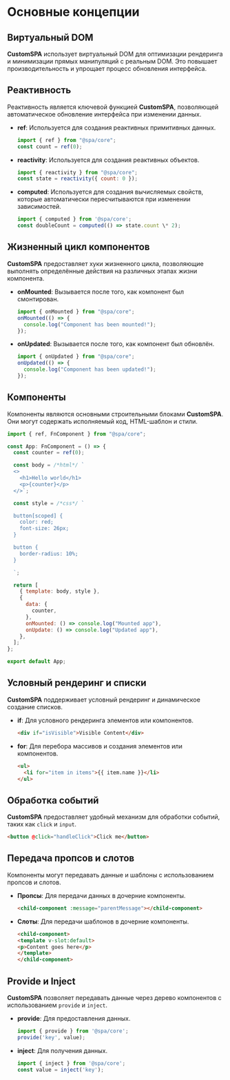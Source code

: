 # Основные концепции

## Виртуальный DOM

**CustomSPA** использует виртуальный DOM для оптимизации рендеринга и минимизации прямых манипуляций с реальным DOM. Это повышает производительность и упрощает процесс обновления интерфейса.

## Реактивность

Реактивность является ключевой функцией **CustomSPA**, позволяющей автоматическое обновление интерфейса при изменении данных.

- **ref**: Используется для создания реактивных примитивных данных.

  ```javascript
  import { ref } from "@spa/core";
  const count = ref(0);
  ```

- **reactivity**: Используется для создания реактивных объектов.

  ```javascript
  import { reactivity } from "@spa/core";
  const state = reactivity({ count: 0 });
  ```

- **computed**: Используется для создания вычисляемых свойств, которые автоматически пересчитываются при изменении зависимостей.

  ```javascript
  import { computed } from '@spa/core';
  const doubleCount = computed(() => state.count \* 2);
  ```

## Жизненный цикл компонентов

**CustomSPA** предоставляет хуки жизненного цикла, позволяющие выполнять определённые действия на различных этапах жизни компонента.

- **onMounted**: Вызывается после того, как компонент был смонтирован.

  ```javascript
  import { onMounted } from "@spa/core";
  onMounted(() => {
    console.log("Component has been mounted!");
  });
  ```

- **onUpdated**: Вызывается после того, как компонент был обновлён.

  ```javascript
  import { onUpdated } from "@spa/core";
  onUpdated(() => {
    console.log("Component has been updated!");
  });
  ```

## Компоненты

Компоненты являются основными строительными блоками **CustomSPA**. Они могут содержать исполняемый код, HTML-шаблон и стили.

```javascript
import { ref, FnComponent } from "@spa/core";

const App: FnComponent = () => {
  const counter = ref(0);

  const body = /*html*/ `
  <>
    <h1>Hello world</h1>
    <p>{counter}</p>
  </>`;

  const style = /*css*/ `

  button[scoped] {
    color: red;
    font-size: 26px;
  }

  button {
    border-radius: 10%;
  }

  `;

  return [
    { template: body, style },
    {
      data: {
        counter,
      },
      onMounted: () => console.log("Mounted app"),
      onUpdate: () => console.log("Updated app"),
    },
  ];
};

export default App;
```

## Условный рендеринг и списки

**CustomSPA** поддерживает условный рендеринг и динамическое создание списков.

- **if**: Для условного рендеринга элементов или компонентов.

  ```html
  <div if="isVisible">Visible Content</div>
  ```

- **for**: Для перебора массивов и создания элементов или компонентов.

  ```html
  <ul>
    <li for="item in items">{{ item.name }}</li>
  </ul>
  ```

## Обработка событий

**CustomSPA** предоставляет удобный механизм для обработки событий, таких как `click` и `input`.

```html
<button @click="handleClick">Click me</button>
```

## Передача пропсов и слотов

Компоненты могут передавать данные и шаблоны с использованием пропсов и слотов.

- **Пропсы**: Для передачи данных в дочерние компоненты.

  ```html
  <child-component :message="parentMessage"></child-component>
  ```

- **Слоты**: Для передачи шаблонов в дочерние компоненты.

  ```html
  <child-component>
  <template v-slot:default>
  <p>Content goes here</p>
  </template>
  </child-component>
  ```

## Provide и Inject

**CustomSPA** позволяет передавать данные через дерево компонентов с использованием `provide` и `inject`.

- **provide**: Для предоставления данных.

  ```javascript
  import { provide } from '@spa/core';
  provide('key', value);
  ```

- **inject**: Для получения данных.

  ```javascript
  import { inject } from '@spa/core';
  const value = inject('key');
  ```

